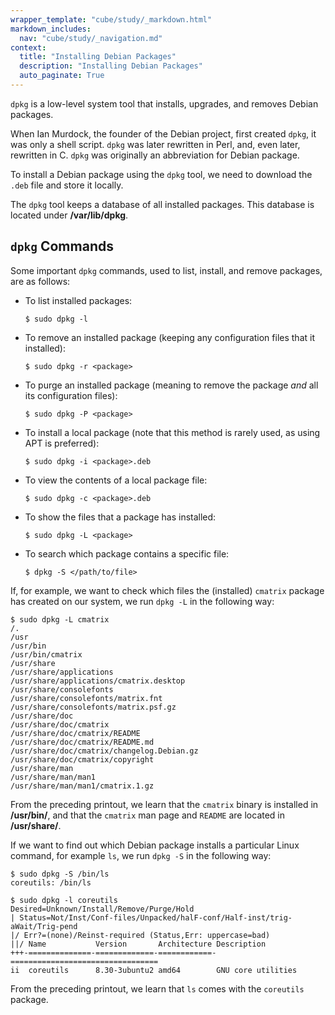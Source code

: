 ```yaml
---
wrapper_template: "cube/study/_markdown.html"
markdown_includes:
  nav: "cube/study/_navigation.md"
context:
  title: "Installing Debian Packages"
  description: "Installing Debian Packages"
  auto_paginate: True
---
```


`dpkg` is a low-level system tool that installs, upgrades, and
removes Debian packages.

When Ian Murdock, the founder of the Debian project, first created `dpkg`,
it was only a shell script. `dpkg` was later rewritten in Perl, and, even
later, rewritten in C.  `dpkg` was originally an abbreviation for Debian
package.

To install a Debian package using the `dpkg` tool, we need to download
the `.deb` file and store it locally.

The `dpkg` tool keeps a database of all installed packages. This
database is located under **/var/lib/dpkg**.

## `dpkg` Commands

Some important `dpkg` commands, used to list, install, and remove
packages, are as follows:

* To list installed packages:
  ```
  $ sudo dpkg -l
  ```
* To remove an installed package (keeping any configuration files that
  it installed):
  ```
  $ sudo dpkg -r <package>
  ```
* To purge an installed package (meaning to remove the package
  *and* all its configuration files):
  ```
  $ sudo dpkg -P <package>
  ```
* To install a local package (note that this method is rarely used, as using APT is preferred):
  ```
  $ sudo dpkg -i <package>.deb
  ```
* To view the contents of a local package file:
  ```
  $ sudo dpkg -c <package>.deb
  ```
* To show the files that a package has installed:
  ```
  $ sudo dpkg -L <package>
  ```
* To search which package contains a specific file:
  ```
  $ dpkg -S </path/to/file>
  ```

If, for example, we want to check which files the (installed)
`cmatrix` package has created on our system, we run `dpkg -L` in the
following way:

```
$ sudo dpkg -L cmatrix
/.
/usr
/usr/bin
/usr/bin/cmatrix
/usr/share
/usr/share/applications
/usr/share/applications/cmatrix.desktop
/usr/share/consolefonts
/usr/share/consolefonts/matrix.fnt
/usr/share/consolefonts/matrix.psf.gz
/usr/share/doc
/usr/share/doc/cmatrix
/usr/share/doc/cmatrix/README
/usr/share/doc/cmatrix/README.md
/usr/share/doc/cmatrix/changelog.Debian.gz
/usr/share/doc/cmatrix/copyright
/usr/share/man
/usr/share/man/man1
/usr/share/man/man1/cmatrix.1.gz
```

From the preceding printout, we learn that the `cmatrix` binary is
installed in **/usr/bin/**, and that the `cmatrix` man page and `README`
are located in **/usr/share/**.

If we want to find out which Debian package installs a particular
Linux command, for example `ls`, we run `dpkg -S` in the following
way:

```
$ sudo dpkg -S /bin/ls
coreutils: /bin/ls

$ sudo dpkg -l coreutils
Desired=Unknown/Install/Remove/Purge/Hold
| Status=Not/Inst/Conf-files/Unpacked/halF-conf/Half-inst/trig-aWait/Trig-pend
|/ Err?=(none)/Reinst-required (Status,Err: uppercase=bad)
||/ Name           Version       Architecture Description
+++-==============-=============-============-=================================
ii  coreutils      8.30-3ubuntu2 amd64        GNU core utilities
```

From the preceding printout, we learn that `ls` comes with the
`coreutils` package.
